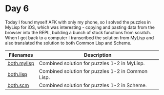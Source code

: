 # Day 6
Today I found myself AFK with only my phone, so I solved the puzzles in MyLisp for iOS, which was
interesting - copying and pasting data from the browser into the REPL, building a bunch of stock
functions from scratch. When I got back to a computer I transcribed the solution from MyLisp and also
translated the solution to both Common Lisp and Scheme.

| Filenames | Description
|-----------|------------
| [both.mylisp](./both.mylisp) |  Combined solution for puzzles 1-2 in MyLisp. |
| [both.lisp](./both.lisp) |  Combined solution for puzzles 1-2 in Common Lisp. |
| [both.scm](./both.scm) |  Combined solution for puzzles 1-2 in Scheme. |


